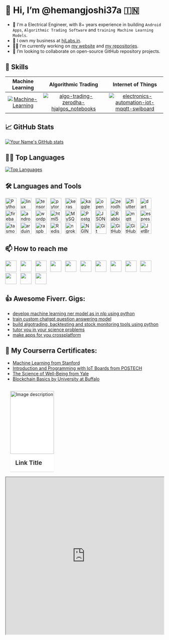 # 👋 Hi, I’m @hemangjoshi37a 🇮🇳
- 🤵‍ I'm a Electrical Engineer, with 8+ years experience in building `Android Apps`, `Algorithmic Trading Software` and `training Machine Learning Models`.
- 💼 I own my business at [hjLabs.in](https://hjlabs.in).
- 👨‍💻 I'm currently working on [my website](https://hjlabs.in) and [my repositories](https://github.com/hemangjoshi37a?tab=repositories&q=&type=source&language=&sort=).
- 💞 I’m looking to collaborate on open-source GitHub repository projects.

## 👷 Skills
|Machine Learning|Algorithmic Trading|Internet of Things|
|:---:|:---:|:---:|
|[![Machine-Learning]( https://user-images.githubusercontent.com/12392345/217462050-bc4d553b-d0ca-48ee-b12c-06eb79b8290b.gif)](https://github.com/hemangjoshi37a/TelegramTradeMsgBacktestML)|[![algo-trading-zerodha-hjalgos_notebooks](https://user-images.githubusercontent.com/12392345/217462039-2d4f2854-850f-4ba6-aaff-d9c160a30268.gif)](https://github.com/hemangjoshi37a/hjAlgos_notebooks)|[![electronics-automation-iot-mqqtt-swiboard](https://user-images.githubusercontent.com/12392345/217461999-af99b303-7168-459f-a76c-e6797184e40f.gif)](https://github.com/hemangjoshi37a/SWiBoard)|

## 📈 GitHub Stats
[![Your Name's GitHub stats](https://github-readme-stats.vercel.app/api?username=hemangjoshi37a&show_icons=true&theme=radical)](https://github.com/hemangjoshi37a)

## 🕵️‍♂️ Top Languages
[![Top Languages](https://github-readme-stats.vercel.app/api/top-langs/?username=hemangjoshi37a&layout=compact&theme=radical)](https://github.com/hemangjoshi37a)


## 🛠 Languages and Tools
<img height="36" src="https://cdn.simpleicons.org/Python" title="Python"> &nbsp;
<img height="36" src="https://cdn.simpleicons.org/linux" title="linux"> &nbsp;
<img height="36" src="https://cdn.simpleicons.org/tensorflow" title="tensorflow"> &nbsp;
<img height="36" src="https://cdn.simpleicons.org/pytorch" title="pytorch"> &nbsp;
<img height="36" src="https://cdn.simpleicons.org/keras" title="keras"> &nbsp;
<img height="36" src="https://cdn.simpleicons.org/kaggle" title="kaggle"> &nbsp;
<img height="36" src="https://cdn.simpleicons.org/opencv" title="opencv"> &nbsp;
<img height="36" src="https://cdn.simpleicons.org/zerodha" title="zerodha"> &nbsp;
<img height="36" src="https://cdn.simpleicons.org/flutter" title="flutter"> &nbsp;
<img height="36" src="https://cdn.simpleicons.org/dart" title="dart"> &nbsp;
<img height="36" src="https://cdn.simpleicons.org/firebase" title="firebase"> &nbsp;
<img height="36" src="https://cdn.simpleicons.org/android" title="android"> &nbsp;
<img height="36" src="https://cdn.simpleicons.org/wordpress" title="wordpress"> &nbsp;
<img height="36" src="https://cdn.simpleicons.org/html5" title="html5"> &nbsp;
<img height="36" src="https://cdn.simpleicons.org/MySQL" title="MySQL"> &nbsp;
<img height="36" src="https://cdn.simpleicons.org/PostgreSQL" title="PostgreSQL"> &nbsp;
<img height="36" src="https://cdn.simpleicons.org/JSON" title="JSON"> &nbsp;
<img height="36" src="https://cdn.simpleicons.org/RabbitMQ" title="RabbitMQ"> &nbsp;
<img height="36" src="https://cdn.simpleicons.org/mqtt" title="mqtt"> &nbsp;
<img height="36" src="https://cdn.simpleicons.org/espressif" title="espressif"> &nbsp;
<img height="36" src="https://cdn.simpleicons.org/tasmota" title="tasmota"> &nbsp;
<img height="36" src="https://cdn.simpleicons.org/arduino" title="arduino"> &nbsp;
<img height="36" src="https://cdn.simpleicons.org/raspberrypi" title="raspberrypi"> &nbsp;
<img height="36" src="https://cdn.simpleicons.org/Redis" title="Redis"> &nbsp;
<img height="36" src="https://cdn.simpleicons.org/ngrok" title="ngrok"> &nbsp;
<img height="36" src="https://cdn.simpleicons.org/NGINX" title="NGINX"> &nbsp;
<img height="36" src="https://cdn.simpleicons.org/Git" title="Git"> &nbsp;
<img height="36" src="https://cdn.simpleicons.org/GitHub" title="GitHub"> &nbsp;
<img height="36" src="https://cdn.simpleicons.org/gitlab" title="GitHub"> &nbsp;
<img height="36" src="https://cdn.simpleicons.org/JetBrains" title="JetBrains"> &nbsp;

## 📫 How to reach me
[<img height="36" src="https://cdn.simpleicons.org/similarweb"/>](https://hjlabs.in/) &nbsp;
[<img height="36" src="https://cdn.simpleicons.org/WhatsApp"/>](https://wa.me/917016525813) &nbsp;
[<img height="36" src="https://cdn.simpleicons.org/telegram"/>](https://t.me/hjlabs) &nbsp;
[<img height="36" src="https://cdn.simpleicons.org/Gmail"/>](mailto:hemangjoshi37a@gmail.com) &nbsp;
[<img height="36" src="https://cdn.simpleicons.org/LinkedIn"/>](https://www.linkedin.com/in/hemang-joshi-046746aa) &nbsp;
[<img height="36" src="https://cdn.simpleicons.org/facebook"/>](https://www.facebook.com/hemangjoshi37) &nbsp;
[<img height="36" src="https://cdn.simpleicons.org/Twitter"/>](https://twitter.com/HemangJ81509525) &nbsp;
[<img height="36" src="https://cdn.simpleicons.org/tumblr"/>](https://www.tumblr.com/blog/hemangjoshi37a-blog) &nbsp;
[<img height="36" src="https://cdn.simpleicons.org/StackOverflow"/>](https://stackoverflow.com/users/8090050/hemang-joshi) &nbsp;
[<img height="36" src="https://cdn.simpleicons.org/Instagram"/>](https://www.instagram.com/hemangjoshi37) &nbsp;
[<img height="36" src="https://cdn.simpleicons.org/Pinterest"/>](https://in.pinterest.com/hemangjoshi37a) &nbsp;
[<img height="36" src="https://cdn.simpleicons.org/Blogger"/>](http://hemangjoshi.blogspot.com) &nbsp;
[<img height="36" src="https://cdn.simpleicons.org/gitlab"/>](https://gitlab.com/hemangjoshi37a) &nbsp;

## 👍 Awesome Fiverr. Gigs:
- [develop machine learning ner model as in nlp using python](https://www.fiverr.com/share/9YNabx)
- [train custom chatgpt question answering model](https://www.fiverr.com/share/rwx6r7)
- [build algotrading, backtesting and stock monitoring tools using python](https://www.fiverr.com/share/A7Y14q)
- [tutor you in your science problems](https://www.fiverr.com/share/zPzmlz)
- [make apps for you crossplatform	](https://www.fiverr.com/share/BGw12l)

## 📜 My Courserra Certificates:
- [Machine Learning from Stanford](https://coursera.org/verify/H4P738YA78CM)
- [Introduction and Programming with IoT Boards from POSTECH](https://coursera.org/verify/QWKA93EHPGVU)
- [The Science of Well-Being from Yale](https://coursera.org/verify/UPNMGCKYXXF4)
- [Blockchain Basics by University at Buffalo](https://coursera.org/verify/LNG97LNEYQAN)

<div class="card">
  <img src="https://example.com/image.jpg" alt="Image description">
  <div class="card-text">
    <h2><a href="https://example.com/">Link Title</a></h2>
  </div>
</div>

<style>
.card {
  background-color: #fff;
  border-radius: 2px;
  box-shadow: 0 2px 2px rgba(0, 0, 0, 0.1);
  display: inline-block;
  margin: 1rem;
  position: relative;
}

.card img {
  height: 200px;
  object-fit: cover;
  width: 100%;
}

.card-text {
  padding: 1rem;
}

.card-text h2 {
  font-size: 1.2rem;
  margin: 0;
}

.card-text a {
  color: #333;
  text-decoration: none;
}

.card-text a:hover {
  color: #2196f3;
}
</style>

<iframe src="https://hjlabs.in" width="100%" height="500px"></iframe>
